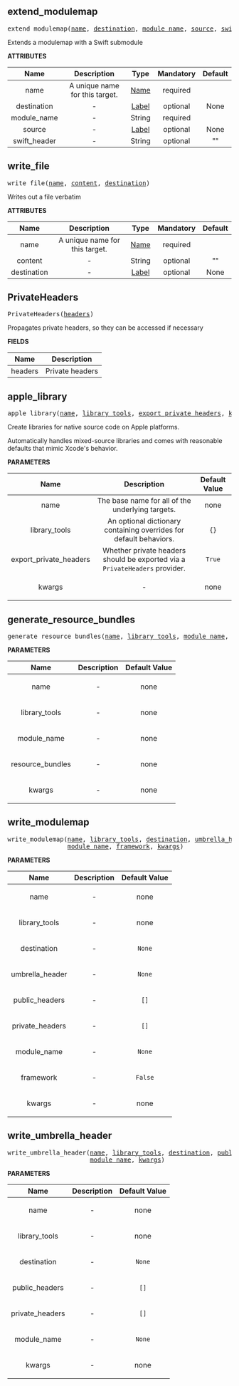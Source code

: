 <!-- Generated with Stardoc: http://skydoc.bazel.build -->

<a name="#extend_modulemap"></a>

## extend_modulemap

<pre>
extend_modulemap(<a href="#extend_modulemap-name">name</a>, <a href="#extend_modulemap-destination">destination</a>, <a href="#extend_modulemap-module_name">module_name</a>, <a href="#extend_modulemap-source">source</a>, <a href="#extend_modulemap-swift_header">swift_header</a>)
</pre>

Extends a modulemap with a Swift submodule

**ATTRIBUTES**


| Name  | Description | Type | Mandatory | Default |
| :-------------: | :-------------: | :-------------: | :-------------: | :-------------: |
| name |  A unique name for this target.   | <a href="https://bazel.build/docs/build-ref.html#name">Name</a> | required |  |
| destination |  -   | <a href="https://bazel.build/docs/build-ref.html#labels">Label</a> | optional | None |
| module_name |  -   | String | required |  |
| source |  -   | <a href="https://bazel.build/docs/build-ref.html#labels">Label</a> | optional | None |
| swift_header |  -   | String | optional | "" |


<a name="#write_file"></a>

## write_file

<pre>
write_file(<a href="#write_file-name">name</a>, <a href="#write_file-content">content</a>, <a href="#write_file-destination">destination</a>)
</pre>

Writes out a file verbatim

**ATTRIBUTES**


| Name  | Description | Type | Mandatory | Default |
| :-------------: | :-------------: | :-------------: | :-------------: | :-------------: |
| name |  A unique name for this target.   | <a href="https://bazel.build/docs/build-ref.html#name">Name</a> | required |  |
| content |  -   | String | optional | "" |
| destination |  -   | <a href="https://bazel.build/docs/build-ref.html#labels">Label</a> | optional | None |


<a name="#PrivateHeaders"></a>

## PrivateHeaders

<pre>
PrivateHeaders(<a href="#PrivateHeaders-headers">headers</a>)
</pre>

Propagates private headers, so they can be accessed if necessary

**FIELDS**


| Name  | Description |
| :-------------: | :-------------: |
| headers |  Private headers    |


<a name="#apple_library"></a>

## apple_library

<pre>
apple_library(<a href="#apple_library-name">name</a>, <a href="#apple_library-library_tools">library_tools</a>, <a href="#apple_library-export_private_headers">export_private_headers</a>, <a href="#apple_library-kwargs">kwargs</a>)
</pre>

Create libraries for native source code on Apple platforms.

Automatically handles mixed-source libraries and comes with
reasonable defaults that mimic Xcode's behavior.


**PARAMETERS**


| Name  | Description | Default Value |
| :-------------: | :-------------: | :-------------: |
| name |  The base name for all of the underlying targets.   |  none |
| library_tools |  An optional dictionary containing overrides for                 default behaviors.   |  <code>{}</code> |
| export_private_headers |  Whether private headers should be exported via                         a <code>PrivateHeaders</code> provider.   |  <code>True</code> |
| kwargs |  <p align="center"> - </p>   |  none |


<a name="#generate_resource_bundles"></a>

## generate_resource_bundles

<pre>
generate_resource_bundles(<a href="#generate_resource_bundles-name">name</a>, <a href="#generate_resource_bundles-library_tools">library_tools</a>, <a href="#generate_resource_bundles-module_name">module_name</a>, <a href="#generate_resource_bundles-resource_bundles">resource_bundles</a>, <a href="#generate_resource_bundles-kwargs">kwargs</a>)
</pre>



**PARAMETERS**


| Name  | Description | Default Value |
| :-------------: | :-------------: | :-------------: |
| name |  <p align="center"> - </p>   |  none |
| library_tools |  <p align="center"> - </p>   |  none |
| module_name |  <p align="center"> - </p>   |  none |
| resource_bundles |  <p align="center"> - </p>   |  none |
| kwargs |  <p align="center"> - </p>   |  none |


<a name="#write_modulemap"></a>

## write_modulemap

<pre>
write_modulemap(<a href="#write_modulemap-name">name</a>, <a href="#write_modulemap-library_tools">library_tools</a>, <a href="#write_modulemap-destination">destination</a>, <a href="#write_modulemap-umbrella_header">umbrella_header</a>, <a href="#write_modulemap-public_headers">public_headers</a>, <a href="#write_modulemap-private_headers">private_headers</a>,
                <a href="#write_modulemap-module_name">module_name</a>, <a href="#write_modulemap-framework">framework</a>, <a href="#write_modulemap-kwargs">kwargs</a>)
</pre>



**PARAMETERS**


| Name  | Description | Default Value |
| :-------------: | :-------------: | :-------------: |
| name |  <p align="center"> - </p>   |  none |
| library_tools |  <p align="center"> - </p>   |  none |
| destination |  <p align="center"> - </p>   |  <code>None</code> |
| umbrella_header |  <p align="center"> - </p>   |  <code>None</code> |
| public_headers |  <p align="center"> - </p>   |  <code>[]</code> |
| private_headers |  <p align="center"> - </p>   |  <code>[]</code> |
| module_name |  <p align="center"> - </p>   |  <code>None</code> |
| framework |  <p align="center"> - </p>   |  <code>False</code> |
| kwargs |  <p align="center"> - </p>   |  none |


<a name="#write_umbrella_header"></a>

## write_umbrella_header

<pre>
write_umbrella_header(<a href="#write_umbrella_header-name">name</a>, <a href="#write_umbrella_header-library_tools">library_tools</a>, <a href="#write_umbrella_header-destination">destination</a>, <a href="#write_umbrella_header-public_headers">public_headers</a>, <a href="#write_umbrella_header-private_headers">private_headers</a>,
                      <a href="#write_umbrella_header-module_name">module_name</a>, <a href="#write_umbrella_header-kwargs">kwargs</a>)
</pre>



**PARAMETERS**


| Name  | Description | Default Value |
| :-------------: | :-------------: | :-------------: |
| name |  <p align="center"> - </p>   |  none |
| library_tools |  <p align="center"> - </p>   |  none |
| destination |  <p align="center"> - </p>   |  <code>None</code> |
| public_headers |  <p align="center"> - </p>   |  <code>[]</code> |
| private_headers |  <p align="center"> - </p>   |  <code>[]</code> |
| module_name |  <p align="center"> - </p>   |  <code>None</code> |
| kwargs |  <p align="center"> - </p>   |  none |


